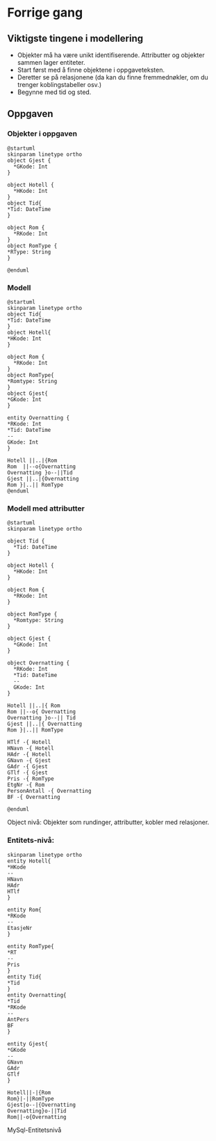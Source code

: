 ```table-of-contents
```
# Forrige gang
## Viktigste tingene i modellering
- Objekter må ha være unikt identifiserende. Attributter og objekter sammen lager entiteter. 
- Start først med å finne objektene i oppgaveteksten.
- Deretter se på relasjonene (da kan du finne fremmednøkler, om du trenger koblingstabeller osv.)
- Begynne med tid og sted.
## Oppgaven
### Objekter i oppgaven
```plantuml
@startuml
skinparam linetype ortho
object Gjest {
  *GKode: Int
}

object Hotell {
  *HKode: Int
}
object Tid{
*Tid: DateTime
}

object Rom {
  *RKode: Int
}
object RomType {
*RType: String
}

@enduml
```
### Modell
```plantuml
@startuml
skinparam linetype ortho
object Tid{
*Tid: DateTime
}
object Hotell{
*HKode: Int
}

object Rom {
  *RKode: Int
}
object RomType{
*Romtype: String
}
object Gjest{
*GKode: Int
}

entity Overnatting {
*RKode: Int
*Tid: DateTime
--
GKode: Int
}

Hotell ||..|{Rom
Rom  ||--o{Overnatting
Overnatting }o--||Tid
Gjest ||..|{Overnatting
Rom }|..|| RomType
@enduml
```
### Modell med attributter
```plantuml
@startuml
skinparam linetype ortho

object Tid {
  *Tid: DateTime
}

object Hotell {
  *HKode: Int
}

object Rom {
  *RKode: Int
}

object RomType {
  *Romtype: String
}

object Gjest {
  *GKode: Int
}

object Overnatting {
  *RKode: Int
  *Tid: DateTime
  --
  GKode: Int
}

Hotell ||..|{ Rom
Rom ||--o{ Overnatting
Overnatting }o--|| Tid
Gjest ||..|{ Overnatting
Rom }|..|| RomType

HTlf -{ Hotell
HNavn -{ Hotell
HAdr -{ Hotell
GNavn -{ Gjest
GAdr -{ Gjest
GTlf -{ Gjest
Pris -{ RomType
EtgNr -{ Rom
PersonAntall -{ Overnatting
BF -{ Overnatting

@enduml

```
Object nivå: Objekter som rundinger, attributter, kobler med relasjoner.
### Entitets-nivå:
```plantuml
skinparam linetype ortho
entity Hotell{
*HKode
--
HNavn
HAdr
HTlf
}

entity Rom{
*RKode
--
EtasjeNr
}

entity RomType{
*RT
--
Pris
}
entity Tid{
*Tid
}
entity Overnatting{
*Tid
*RKode
--
AntPers
BF
}

entity Gjest{
*GKode
--
GNavn
GAdr
GTlf
}

Hotell||-|{Rom
Rom}|-||RomType
Gjest|o--|{Overnatting
Overnatting}o-||Tid
Rom||-o{Overnatting
```
MySql-Entitetsnivå
